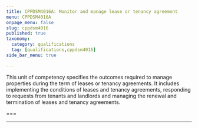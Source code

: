 ```yaml
---
title: CPPDSM4016A: Monitor and manage lease or tenancy agreement
menu: CPPDSM4016A
onpage_menu: false
slug: cppdsm4016
published: true
taxonomy:
  category: qualifications
  tag: [qualifications,cppdsm4016]
side_bar_menu: true

---
```


This unit of competency specifies the outcomes required to manage properties during the term of leases or tenancy agreements. It includes implementing the conditions of leases and tenancy agreements, responding to requests from tenants and landlords and managing the renewal and termination of leases and tenancy agreements.

===

---
